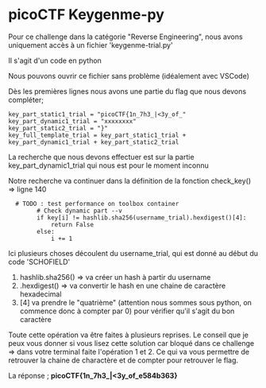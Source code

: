 # picoCTF Keygenme-py

Pour ce challenge dans la catégorie "Reverse Engineering", nous avons uniquement accès à un fichier 'keygenme-trial.py'

Il s'agit d'un code en python

Nous pouvons ouvrir ce fichier sans problème (idéalement avec VSCode)

Dès les premières lignes nous avons une partie du flag que nous devons compléter;

```
key_part_static1_trial = "picoCTF{1n_7h3_|<3y_of_"
key_part_dynamic1_trial = "xxxxxxxx"
key_part_static2_trial = "}"
key_full_template_trial = key_part_static1_trial + key_part_dynamic1_trial + key_part_static2_trial
```

La recherche que nous devons effectuer est sur la partie key_part_dynamic1_trial qui nous est pour le moment inconnu

Notre recherche va continuer dans la définition de la fonction check_key() => ligne 140

```
  # TODO : test performance on toolbox container
        # Check dynamic part --v
        if key[i] != hashlib.sha256(username_trial).hexdigest()[4]:
            return False
        else:
            i += 1
```

Ici plusieurs choses découlent du username_trial, qui est donné au début du code 'SCHOFIELD'

1. hashlib.sha256() => va créer un hash à partir du username
2. .hexdigest() => va convertir le hash en une chaine de caractère hexadecimal
3. [4] va prendre le "quatrième" (attention nous sommes sous python, on commence donc à compter par 0) pour vérifier qu'il s'agit du bon caractère

Toute cette opération va être faites à plusieurs reprises. Le conseil que je peux vous donner si vous lisez cette solution car bloqué dans ce challenge => dans votre terminal faite l'opération 1 et 2.
Ce qui va vous permettre de retrouver la chaine de charactère et de compter pour retrouver le flag.


La réponse ; **picoCTF{1n_7h3_|<3y_of_e584b363}**